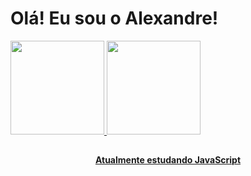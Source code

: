 <h1> Olá! Eu sou o Alexandre! </h1>

<a href="https://github.com/alexandre-jr-94">
  <img height="150em" src="https://github-readme-stats.vercel.app/api?username=alexandre-jr-94&show_icons=true&theme=dracula&include_all_commits=true& count_private=true"/>    
  <img height="150em" src="https://github-readme-stats.vercel.app/api/top-langs/?username=alexandre-jr-94&layout=compact&langs_count=7&theme=dracula"/>
</div><div align="center">
  
  ##
  
  <b> Atualmente estudando JavaScript </b>
  
  ##

